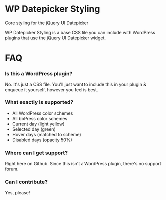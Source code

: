 # WP Datepicker Styling

Core styling for the jQuery UI Datepicker

WP Datepicker Styling is a base CSS file you can include with WordPress plugins that use the jQuery UI Datepicker widget.

# FAQ

### Is this a WordPress plugin?

No. It's just a CSS file. You'll just want to include this in your plugin & enqueue it yourself, however you feel is best.

### What exactly is supported?

* All WordPress color schemes
* All bbPress color schemes
* Current day (light yellow)
* Selected day (green)
* Hover days (matched to scheme)
* Disabled days (opacity 50%)

### Where can I get support?

Right here on Github. Since this isn't a WordPress plugin, there's no support forum.

### Can I contribute?

Yes, please!
